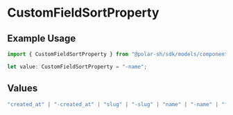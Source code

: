 # CustomFieldSortProperty

## Example Usage

```typescript
import { CustomFieldSortProperty } from "@polar-sh/sdk/models/components";

let value: CustomFieldSortProperty = "-name";
```

## Values

```typescript
"created_at" | "-created_at" | "slug" | "-slug" | "name" | "-name" | "type" | "-type"
```